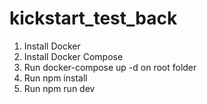 # kickstart_test_back

1. Install Docker
2. Install Docker Compose
3. Run docker-compose up -d on root folder
4. Run npm install
5. Run npm run dev
